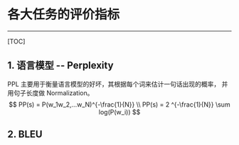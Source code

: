 # 各大任务的评价指标

---

[TOC]

## 1. 语言模型 -- Perplexity

PPL 主要用于衡量语言模型的好坏，其根据每个词来估计一句话出现的概率， 并用句子长度做 Normalization。
$$
PP(s) = P(w_1w_2,...w_N)^{-\frac{1}{N}} \\
PP(s) = 2 ^{-\frac{1}{N}} \sum log(P(w_i))
$$


## 2. BLEU

